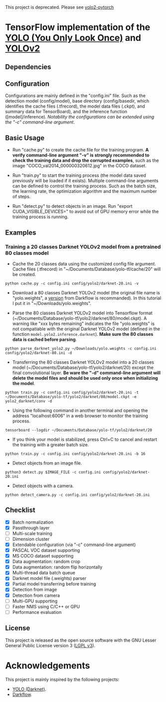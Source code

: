 This project is deprecated. Please see [yolo2-pytorch](https://github.com/ruiminshen/yolo2-pytorch)

# TensorFlow implementation of the [YOLO (You Only Look Once)](https://arxiv.org/pdf/1506.02640.pdf) and [YOLOv2](https://arxiv.org/pdf/1612.08242.pdf)

## Dependencies



## Configuration

Configurations are mainly defined in the "config.ini" file. Such as the detection model (config/model), base directory (config/basedir, which identifies the cache files (.tfrecord), the model data files (.ckpt), and summary data for TensorBoard), and the inference function ([model]/inference). *Notability the configurations can be extended using the "-c" command-line argument*.

## Basic Usage


- Run "cache.py" to create the cache file for the training program. **A verify command-line argument "-v" is strongly recommended to check the training data and drop the corrupted examples**, such as the image "COCO_val2014_000000320612.jpg" in the COCO dataset.

- Run "train.py" to start the training process (the model data saved previously will be loaded if it exists). Multiple command-line arguments can be defined to control the training process. Such as the batch size, the learning rate, the optimization algorithm and the maximum number of steps.

- Run "detect.py" to detect objects in an image. Run "export CUDA_VISIBLE_DEVICES=" to avoid out of GPU memory error while the training process is running.

## Examples

### Training a 20 classes Darknet YOLOv2 model from a pretrained 80 classes model

- Cache the 20 classes data using the customized config file argument. Cache files (.tfrecord) in "~/Documents/Database/yolo-tf/cache/20" will be created.

```
python cache.py -c config.ini config/yolo2/darknet-20.ini -v
```

- Download a 80 classes Darknet YOLOv2 model (the original file name is "yolo.weights", a [version](https://drive.google.com/drive/folders/0B1tW_VtY7onidEwyQ2FtQVplWEU) from Darkflow is recommanded). In this tutorial I put it in "~/Downloads/yolo.weights".

- Parse the 80 classes Darknet YOLOv2 model into Tensorflow format (~/Documents/Database/yolo-tf/yolo2/darknet/80/model.ckpt). A warning like "xxx bytes remaining" indicates the file "yolo.weights" is not compatiable with the original Darknet YOLOv2 model (defined in the function `model.yolo2.inference.darknet`). **Make sure the 80 classes data is cached before parsing**.

```
python parse_darknet_yolo2.py ~/Downloads/yolo.weights -c config.ini config/yolo2/darknet-80.ini -d
```

- Transferring the 80 classes Darknet YOLOv2 model into a 20 classes model (~/Documents/Database/yolo-tf/yolo2/darknet/20) except the final convolutional layer. **Be ware the "-d" command-line argument will delete the model files and should be used only once when initializing the model**.

```
python train.py -c config.ini config/yolo2/darknet-20.ini -t ~/Documents/Database/yolo-tf/yolo2/darknet/80/model.ckpt -e yolo2_darknet/conv -d
```

- Using the following command in another terminal and opening the address "localhost:6006" in a web browser to monitor the training process.

```
tensorboard --logdir ~/Documents/Database/yolo-tf/yolo2/darknet/20
```

- If you think your model is stabilized, press Ctrl+C to cancel and restart the training with a greater batch size.

```
python train.py -c config.ini config/yolo2/darknet-20.ini -b 16
```

- Detect objects from an image file.

```
python3 detect.py $IMAGE_FILE -c config.ini config/yolo2/darknet-20.ini
```

- Detect objects with a camera.

```
python detect_camera.py -c config.ini config/yolo2/darknet-20.ini
```

## Checklist

- [x] Batch normalization
- [x] Passthrough layer
- [ ] Multi-scale training
- [ ] Dimension cluster
- [x] Extendable configuration (via "-c" command-line argument)
- [x] PASCAL VOC dataset supporting
- [x] MS COCO dataset supporting
- [x] Data augmentation: random crop
- [x] Data augmentation: random flip horizontally
- [x] Multi-thread data batch queue
- [x] Darknet model file (.weights) parser
- [x] Partial model transferring before training
- [x] Detection from image
- [x] Detection from camera
- [ ] Multi-GPU supporting
- [ ] Faster NMS using C/C++ or GPU
- [ ] Performance evaluation

## License

This project is released as the open source software with the GNU Lesser General Public License version 3 ([LGPL v3](http://www.gnu.org/licenses/lgpl-3.0.html)).

# Acknowledgements

This project is mainly inspired by the following projects:

* [YOLO (Darknet)](https://pjreddie.com/darknet/yolo/).
* [Darkflow](https://github.com/thtrieu/darkflow).

